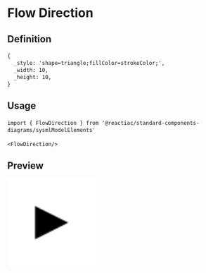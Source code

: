 # Flow Direction

## Definition

```
{
  _style: 'shape=triangle;fillColor=strokeColor;',
  _width: 10,
  _height: 10,
}
```

## Usage

```
import { FlowDirection } from '@reactiac/standard-components-diagrams/sysmlModelElements'

<FlowDirection/>
```

## Preview

<img src="./flow-direction.png" width="200"/>
